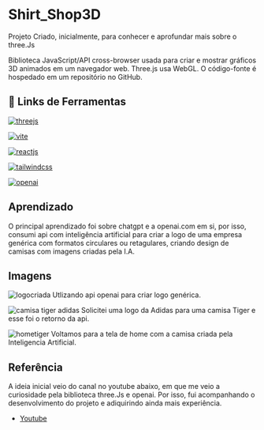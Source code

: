 
# Shirt_Shop3D

Projeto Criado, inicialmente, para conhecer e aprofundar mais sobre o three.Js

Biblioteca JavaScript/API cross-browser usada para criar e mostrar gráficos 3D animados em um navegador web. Three.js usa WebGL. O código-fonte é hospedado em um repositório no GitHub.
## 🔗 Links de Ferramentas
[![threejs](https://img.shields.io/badge/therejs-js-green)](https://threejs.org/)

[![vite](https://img.shields.io/badge/vite-js-green)](https://vitejs.dev/)

[![reactjs](https://img.shields.io/badge/React-Js-green)](https://legacy.reactjs.org/)

[![tailwindcss](https://img.shields.io/badge/Tailwind%20-CSS-blue)](https://tailwindcss.com/)

[![openai](https://img.shields.io/badge/i.a%20-ChatGpt-orange)](https://openai.com/)


## Aprendizado

O principal aprendizado foi sobre chatgpt e a openai.com em si, por isso, consumi api com inteligência artificial para criar a logo de uma empresa genérica com formatos circulares ou retagulares, criando design de camisas com imagens criadas pela I.A.
## Imagens

![logocriada](https://user-images.githubusercontent.com/15115623/233851107-7885a896-7ad2-4c9a-9da5-2d3f6cf88c4c.png)
Utlizando api openai para criar logo genérica.

![camisa tiger adidas](https://user-images.githubusercontent.com/15115623/233851170-5662046d-a389-4a46-be5f-9513277a1cfd.png)
Solicitei uma logo da Adidas para uma camisa Tiger e esse foi o retorno da api.

![hometiger](https://user-images.githubusercontent.com/15115623/233851280-b4196ce0-8ec0-4516-bee6-66e6c95544fd.png)
Voltamos para a tela de home com a camisa criada pela Inteligencia Artificial.

## Referência
A ideia inicial veio do canal no youtube abaixo, em que me veio a curiosidade pela biblioteca three.Js e openai. Por isso, fui acompanhando o desenvolvimento do projeto e adiquirindo ainda mais experiência.
 - [Youtube](https://www.youtube.com/watch?v=ZqEa8fTxypQ&ab_channel=JavaScriptMastery)

